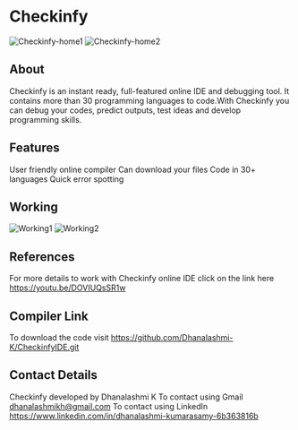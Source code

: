 # Checkinfy

![Checkinfy-home1](https://user-images.githubusercontent.com/61022242/87340953-721c1300-c566-11ea-983f-955d444abadf.png)
![Checkinfy-home2](https://user-images.githubusercontent.com/61022242/87340998-8233f280-c566-11ea-99d4-e3abc787b918.png)
## About

Checkinfy is an instant ready, full-featured online IDE and debugging tool. It contains more than 30 programming languages to code.With Checkinfy you can debug your codes, predict outputs, test ideas and develop programming skills.

## Features

 User friendly online compiler
 Can download your files
 Code in 30+ languages
 Quick error spotting

## Working

![Working1](https://user-images.githubusercontent.com/61022242/87342861-94fbf680-c569-11ea-9109-f617426b1f0d.png)
![Working2](https://user-images.githubusercontent.com/61022242/87343413-734f3f00-c56a-11ea-92bc-c9c4eba1cc07.png)

## References
For more details to work with Checkinfy online IDE click on the link here https://youtu.be/DOVIUQsSR1w

## Compiler Link
To download the code visit https://github.com/Dhanalashmi-K/CheckinfyIDE.git

## Contact Details
Checkinfy developed by Dhanalashmi K
To contact using Gmail dhanalashmikh@gmail.com
To contact using LinkedIn https://www.linkedin.com/in/dhanalashmi-kumarasamy-6b363816b
